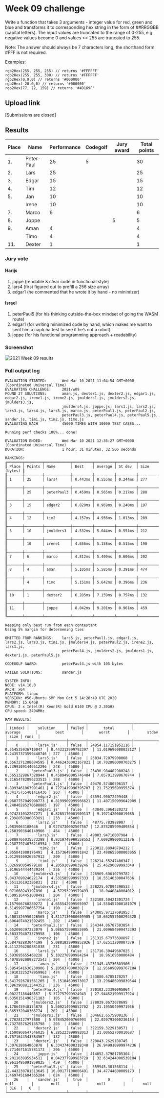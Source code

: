 # Week 09 challenge

Write a function that takes 3 arguments - integer value for red, green and blue and transforms it to corresponding hex string in the form of
##RRGGBB (capital letters). The input values are truncated to the range of 0-255, e.g. negative values become 0 and values >= 255 are truncated to 255.

Note: The answer should always be 7 characters long, the shorthand form #FFF is not required.

Examples:

```
rgb2Hex(255, 255, 255) // returns '#FFFFFF'
rgb2Hex(255, 255, 300) // returns '#FFFFFF'
rgb2Hex(0,0,0) // returns '#000000'
rgb2Hex(-20,0,0) // returns '#000000'
rgb2Hex(77, 22, 159) // returns '#4D169F'
```


## Upload link

[Submissions are closed]


## Results

| Place | Name       | Performance | Codegolf | Jury award | Total points |
|-------|------------|-------------|----------|------------|--------------|
| 1.    | Peter-Paul | 25          | 5        |            | 30           |
| 2.    | Lars       | 25          |          |            | 25           |
| 3.    | Edgar      | 15          |          |            | 15           |
| 4.    | Tim        | 12          |          |            | 12           |
| 5.    | Jan        | 10          |          |            | 10           |
|       | Irene      | 10          |          |            | 10           |
| 7.    | Marco      | 6           |          |            | 6            |
| 8.    | Joppe      |             |          | 5          | 5            |
| 9.    | Aman       | 4           |          |            | 4            |
|       | Timo       | 4           |          |            | 4            |
| 11.   | Dexter     | 1           |          |            | 1            |


### Jury vote

#### Harijs
1. joppe (readable & clear code in functional style)
2. lars4 (first figured out to prefill a 256 size array)
3. edgar1 (he commented that he wrote it by hand - no minimizer)

#### Israel
1. peterPaul5 (for his thinking outside-the-box mindset of going the WASM route)
2. edgar1 (for writing minimized code by hand, which makes me want to sent him a captcha test to see if he’s not a robot)
3. joppe (for his functional programming approach + readability)

### Screenshot

![2021 Week 09 results](./results.png)

### Full output log
```
EVALUATION STARTED:       Wed Mar 10 2021 11:04:54 GMT+0000 (Coordinated Universal Time)
EVALUATING CHALLENGE:     2021/w09
FOUND 27 SOLUTIONS:       aman.js, dexter1.js, dexter2.js, edgar1.js, edgar2.js, irene1.js, irene2.js, jmulders1.js, jmulders2.js, jmulders3.js,
                          jmulders4.js, joppe.js, lars1.js, lars2.js, lars3.js, lars4.js, lars5.js, marco.js, peterPaul1.js, peterPaul2.js,
                          peterPaul3.js, peterPaul4.js, peterPaul5.js, sander.js, tim1.js, tim2.js, timo.js
EVALUATING EACH           45000 TIMES WITH 10000 TEST CASES...

Running perf checks 100%... done!

EVALUATION ENDED:         Wed Mar 10 2021 12:36:27 GMT+0000 (Coordinated Universal Time)
DURATION:                 1 hour, 31 minutes, 32.566 seconds

RANKINGS:
╔═══════╤════════╤════════════╤═════════╤═════════╤═════════╤══════════════╗
║ Place │ Points │ Name       │ Best    │ Average │ St dev  │ Size (bytes) ║
╟───────┼────────┼────────────┼─────────┼─────────┼─────────┼──────────────╢
║ 1     │ 25     │ lars4      │ 0.443ms │ 0.555ms │ 0.244ms │ 277          ║
╟───────┼────────┼────────────┼─────────┼─────────┼─────────┼──────────────╢
║       │ 25     │ peterPaul3 │ 0.459ms │ 0.565ms │ 0.217ms │ 288          ║
╟───────┼────────┼────────────┼─────────┼─────────┼─────────┼──────────────╢
║ 3     │ 15     │ edgar2     │ 0.820ms │ 0.969ms │ 0.240ms │ 197          ║
╟───────┼────────┼────────────┼─────────┼─────────┼─────────┼──────────────╢
║ 4     │ 12     │ tim2       │ 4.157ms │ 4.956ms │ 1.013ms │ 209          ║
╟───────┼────────┼────────────┼─────────┼─────────┼─────────┼──────────────╢
║ 5     │ 10     │ jmulders3  │ 4.532ms │ 5.044ms │ 0.551ms │ 212          ║
╟───────┼────────┼────────────┼─────────┼─────────┼─────────┼──────────────╢
║       │ 10     │ irene1     │ 4.656ms │ 5.158ms │ 0.515ms │ 190          ║
╟───────┼────────┼────────────┼─────────┼─────────┼─────────┼──────────────╢
║ 7     │ 6      │ marco      │ 4.812ms │ 5.400ms │ 0.606ms │ 202          ║
╟───────┼────────┼────────────┼─────────┼─────────┼─────────┼──────────────╢
║ 8     │ 4      │ aman       │ 5.105ms │ 5.585ms │ 0.391ms │ 474          ║
╟───────┼────────┼────────────┼─────────┼─────────┼─────────┼──────────────╢
║       │ 4      │ timo       │ 5.151ms │ 5.642ms │ 0.396ms │ 236          ║
╟───────┼────────┼────────────┼─────────┼─────────┼─────────┼──────────────╢
║ 10    │ 1      │ dexter2    │ 6.285ms │ 7.159ms │ 0.757ms │ 132          ║
╟───────┼────────┼────────────┼─────────┼─────────┼─────────┼──────────────╢
║ 11    │        │ joppe      │ 8.042ms │ 9.201ms │ 0.961ms │ 459          ║
╚═══════╧════════╧════════════╧═════════╧═════════╧═════════╧══════════════╝

Keeping only best run from each contestant
Using 5% margin for determening ties

OMITTED FROM RANKINGS:    lars5.js, peterPaul1.js, edgar1.js, lars2.js, lars3.js, tim1.js, jmulders4.js, peterPaul2.js, irene2.js, lars1.js,
                          peterPaul4.js, jmulders2.js, jmulders1.js, dexter1.js, peterPaul5.js

CODEGOLF AWARD:           peterPaul4.js with 105 bytes

FAILED SOLUTIONS:         sander.js

SYSTEM INFO:
NODE: v14.16.0
ARCH: x64
PLATFORM: linux
VERSION: #56-Ubuntu SMP Mon Oct 5 14:28:49 UTC 2020
MEMORY: 15.64GB
CPUS: 2 x Intel(R) Xeon(R) Gold 6140 CPU @ 2.30GHz
CPU speed: 2494MHz

RAW RESULTS:
┌─────────┬─────────────────┬────────┬────────────────────┬────────────────────┬────────────────────┬────────────────────┬─────────────────────┬──────┬───────┐
│ (index) │    solution     │ failed │       total        │      average       │        best        │       worst        │        stdev        │ size │ runs  │
├─────────┼─────────────────┼────────┼────────────────────┼────────────────────┼────────────────────┼────────────────────┼─────────────────────┼──────┼───────┤
│    0    │   'lars4.js'    │ false  │ 24954.117151952116 │ 0.554535936710047  │ 0.443312999792397  │ 11.019696000032127 │ 0.24357373599440746 │ 277  │ 45000 │
│    1    │   'lars5.js'    │ false  │ 25034.72079908068  │ 0.5563271288684595 │ 0.4462430002167821 │ 10.702086000703275 │ 0.23993091446512296 │ 248  │ 45000 │
│    2    │ 'peterPaul3.js' │ false  │ 25430.984402980248 │ 0.5651329867328944 │ 0.4589490005746484 │ 7.057013999670744  │ 0.21654782896233515 │ 288  │ 45000 │
│    3    │ 'peterPaul1.js' │ false  │ 40470.57480596157  │ 0.8993461067991461 │ 0.7271419996395707 │ 21.75235699955374  │ 0.34175755401416436 │ 263  │ 45000 │
│    4    │   'edgar2.js'   │ false  │ 43594.90672499448  │ 0.9687757049998773 │ 0.8199909999966621 │ 11.407150999642909 │ 0.24040285270688885 │ 197  │ 45000 │
│    5    │   'edgar1.js'   │ false  │  43840.3964520272  │ 0.974231032267271  │ 0.8285170001909137 │ 9.197142000019085  │ 0.2398058980863891  │ 233  │ 45000 │
│    6    │   'lars2.js'    │ false  │  48775.783988907   │  1.0839063108646   │ 0.9274730002507567 │ 12.878285999409854 │ 0.2503903640149966  │ 464  │ 45000 │
│    7    │   'lars3.js'    │ false  │ 49003.94716007984  │ 1.0889766035573298 │ 0.9319749999558553 │ 7.609298000112176  │ 0.23877974676216554 │ 207  │ 45000 │
│    8    │    'tim2.js'    │ false  │ 223012.88946794212 │ 4.955841988176491  │ 4.157364999991842  │ 23.498655000003055 │ 1.0129930926567912  │ 209  │ 45000 │
│    9    │    'tim1.js'    │ false  │ 226214.55247406347 │ 5.026990054979188  │ 4.205916999839246  │ 25.46290099993348  │ 1.0196544444439344  │ 236  │ 45000 │
│   10    │ 'jmulders3.js'  │ false  │ 226969.60610799782 │ 5.043769024622174  │ 4.531585999997333  │ 18.55146300047636  │  0.551126192386831  │ 212  │ 45000 │
│   11    │ 'jmulders4.js'  │ false  │ 228225.07094390533 │ 5.071668243197896  │  4.57253299979493  │  18.0440840004012  │ 0.5095164451008491  │ 204  │ 45000 │
│   12    │   'irene1.js'   │ false  │ 232108.50421301724 │ 5.157966760289272  │ 4.655542999505997  │ 14.558457000181079 │ 0.5145997706657754  │ 190  │ 45000 │
│   13    │   'marco.js'    │ false  │ 243005.97127691953 │ 5.4001326950426565 │ 4.8117130000609905 │ 18.662557000294328 │ 0.6064074021592455  │ 202  │ 45000 │
│   14    │ 'peterPaul2.js' │ false  │ 254344.06787503854 │ 5.652090397223079  │ 5.086575999855995  │ 21.009684999473393 │ 0.5833794073379958  │ 106  │ 45000 │
│   15    │   'irene2.js'   │ false  │ 251315.67973698897 │ 5.584792883044199  │ 5.0881829999852926 │ 17.62513200007379  │ 0.4112294200881838  │ 231  │ 45000 │
│   16    │   'lars1.js'    │ false  │ 251716.30449607025 │ 5.593695655468228  │ 5.102278999984264  │  18.9616930000484  │ 0.40785920898272543 │ 204  │ 45000 │
│   17    │    'aman.js'    │ false  │ 251345.43736303906 │ 5.5854541636230906 │ 5.105037000030279  │ 12.956090999767184 │ 0.39103225278959963 │ 474  │ 45000 │
│   18    │    'timo.js'    │ false  │ 253880.6705170257  │ 5.6417926781561265 │  5.15104699973017  │ 13.296486999839544 │ 0.3963908812544352  │ 236  │ 45000 │
│   19    │ 'peterPaul4.js' │ false  │ 270102.23390095064 │  6.00227186446557  │ 5.372757999924943  │ 27.944521999917924 │ 0.6350151490371183  │ 105  │ 45000 │
│   20    │ 'jmulders2.js'  │ false  │ 278039.0673078695  │ 6.178645940174878  │ 5.509214999852702  │ 21.19550499971956  │  0.665332048366774  │ 202  │ 45000 │
│   21    │ 'jmulders1.js'  │ false  │ 304662.6575900136  │  6.77028127977808  │ 5.978452000766993  │ 22.020793000236154 │ 0.7327857629135798  │ 203  │ 45000 │
│   22    │  'dexter2.js'   │ false  │ 322159.3229130571  │ 7.1590960647346025 │ 6.285223999992013  │ 21.00652700010687  │ 0.7571644543584567  │ 132  │ 45000 │
│   23    │  'dexter1.js'   │ false  │ 328843.2629188745  │ 7.307628064863878  │ 6.334374000318348  │ 26.949910999974236 │ 0.7714671615781173  │ 206  │ 45000 │
│   24    │   'joppe.js'    │ false  │ 414052.37981705304 │ 9.201163995934511  │ 8.042377999983728  │ 32.634244000539184 │ 0.9611486091859825  │ 459  │ 45000 │
│   25    │ 'peterPaul5.js' │ false  │  559945.381568114  │ 12.443230701513645 │ 10.09177100006491  │ 34.47744600009173  │ 1.4697451604365284  │ 624  │ 45000 │
│   26    │   'sander.js'   │  true  │         0          │        null        │        null        │        null        │        null         │ 316  │   0   │
└─────────┴─────────────────┴────────┴────────────────────┴────────────────────┴────────────────────┴────────────────────┴─────────────────────┴──────┴───────┘
```
